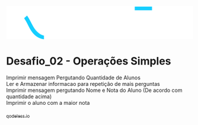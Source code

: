 ![logo](https://github.com/gitqodeless/gitqodeless/blob/main/logo3.png?raw=true)

# Desafio_02 - Operações Simples
Imprimir mensagem Pergutando Quantidade de Alunos \
Ler e Armazenar informacao para repetição de mais perguntas \
Imprimir mensagem pergutando Nome e Nota do Aluno (De acordo com quantidade acima) \
Imprimir o aluno com a maior nota 


[<sub>qodeless.io<sub>](https://qodeless.io)
